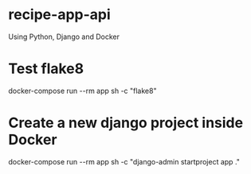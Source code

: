 # recipe-app-api
Using Python, Django and Docker

# Test flake8
docker-compose run --rm app sh -c "flake8"

# Create a new django project inside Docker
docker-compose run --rm app sh -c "django-admin startproject app ."
